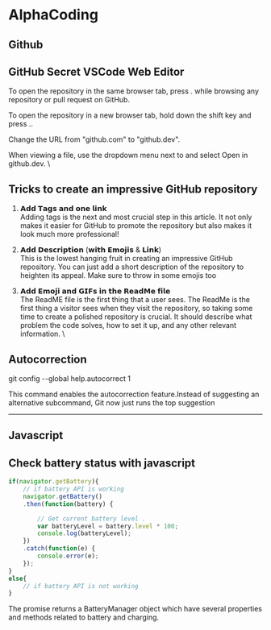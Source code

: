 # AlphaCoding

Github
------------------------

GitHub Secret VSCode Web Editor
--------------------------------------------
To open the repository in the same browser tab, press . while browsing any repository or pull request on GitHub.

To open the repository in a new browser tab, hold down the shift key and press ..

Change the URL from "github.com" to "github.dev".

When viewing a file, use the dropdown menu next to  and select Open in github.dev. \

Tricks to create an impressive GitHub repository
----------------------------------------------------
1) 𝗔𝗱𝗱 𝗧𝗮𝗴𝘀 𝗮𝗻𝗱 𝗼𝗻𝗲 𝗹𝗶𝗻𝗸 \
Adding tags is the next and most crucial step in this article. It not only makes it easier for GitHub to promote the repository but also makes it look much more professional!

2) 𝗔𝗱𝗱 𝗗𝗲𝘀𝗰𝗿𝗶𝗽𝘁𝗶𝗼𝗻 (𝘄𝗶𝘁𝗵 𝗘𝗺𝗼𝗷𝗶𝘀 & 𝗟𝗶𝗻𝗸) \
This is the lowest hanging fruit in creating an impressive GitHub repository. You can just add a short description of the repository to heighten its appeal. Make sure to throw in some emojis too 

3) 𝗔𝗱𝗱 𝗘𝗺𝗼𝗷𝗶 𝗮𝗻𝗱 𝗚𝗜𝗙𝘀 𝗶𝗻 𝘁𝗵𝗲 𝗥𝗲𝗮𝗱𝗠𝗲 𝗳𝗶𝗹𝗲 \
The ReadME file is the first thing that a user sees. The ReadMe is the first thing a visitor sees when they visit the repository, so taking some time to create a polished repository is crucial. It should describe what problem the code solves, how to set it up, and any other relevant information. \

Autocorrection
--------------------
git config --global help.autocorrect 1

This command enables the autocorrection feature.Instead of suggesting an alternative subcommand, Git now just runs the top suggestion


-------------------------------------------------------------------------------------------------------


Javascript
---------------------------

Check battery status with javascript 
------------------------------------------
```javascript
if(navigator.getBattery){
    // if battery API is working
    navigator.getBattery()
    .then(function(battery) {

        // Get current battery level .
        var batteryLevel = battery.level * 100;
        console.log(batteryLevel);
    })
    .catch(function(e) {
        console.error(e);
    });
}
else{
    // if battery API is not working
}
```

The promise returns a BatteryManager object which have several properties and methods related to battery and charging.
